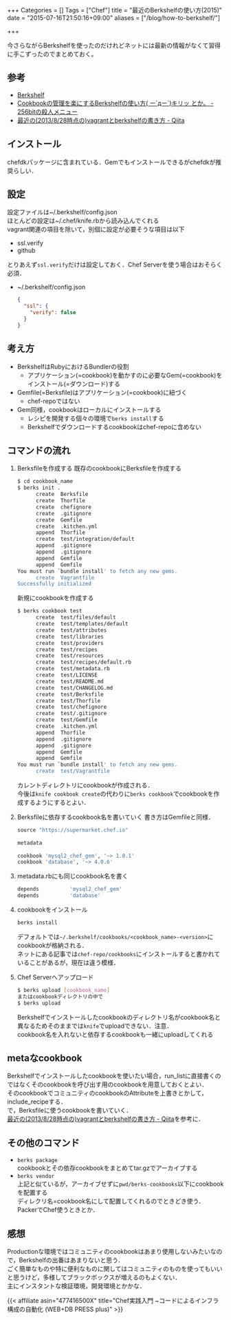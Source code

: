 +++
Categories = []
Tags = ["Chef"]
title = "最近のBerkshelfの使い方(2015)"
date = "2015-07-16T21:50:16+09:00"
aliases = ["/blog/how-to-berkshelf/"]

+++

今さらながらBerkshelfを使ったのだけれどネットには最新の情報がなくて習得に手こずったのでまとめておく。

<!--more-->

## 参考

* [Berkshelf](http://berkshelf.com/)
* [Cookbookの管理を楽にするBerkshelfの使い方( ー`дー´)キリッ とか。 - 256bitの殺人メニュー](http://d.hatena.ne.jp/akuwano/20140806/1407291260)
* [最近の(2013/8/28時点の)vagrantとberkshelfの書き方 - Qiita](http://qiita.com/joker1007/items/1b62e3a36b4f435c53a2)

## インストール

chefdkパッケージに含まれている．Gemでもインストールできるがchefdkが推奨らしい．

## 設定

設定ファイルは~/.berkshelf/config.json  
ほとんどの設定は~/.chef/knife.rbから読み込んでくれる  
vagrant関連の項目を除いて，別個に設定が必要そうな項目は以下

* ssl.verify
* github

とりあえず`ssl.verify`だけは設定しておく．Chef Serverを使う場合はおそらく必須．

* ~/.berkshelf/config.json

    ``` json
    {
      "ssl": {
        "verify": false
      }
    }
    ```

## 考え方

* BerkshelfはRubyにおけるBundlerの役割
    * アプリケーション(=cookbook)を動かすのに必要なGem(=cookbook)をインストール(=ダウンロード)する
* Gemfile(=Berksfile)はアプリケーション(=cookbook)に紐づく
    * chef-repoではない
* Gem同様，cookbookはローカルにインストールする
    * レシピを開発する個々の環境で`berks install`する
    * Berkshelfでダウンロードするcookbookはchef-repoに含めない

## コマンドの流れ

1. Berksfileを作成する
    既存のcookbookにBerksfileを作成する

    ``` bash
    $ cd cookbook_name
    $ berks init .
          create  Berksfile
          create  Thorfile
          create  chefignore
          create  .gitignore
          create  Gemfile
          create  .kitchen.yml
          append  Thorfile
          create  test/integration/default
          append  .gitignore
          append  .gitignore
          append  Gemfile
          append  Gemfile
    You must run `bundle install' to fetch any new gems.
          create  Vagrantfile
    Successfully initialized
    ```

    新規にcookbookを作成する

    ``` bash
    $ berks cookbook test
          create  test/files/default
          create  test/templates/default
          create  test/attributes
          create  test/libraries
          create  test/providers
          create  test/recipes
          create  test/resources
          create  test/recipes/default.rb
          create  test/metadata.rb
          create  test/LICENSE
          create  test/README.md
          create  test/CHANGELOG.md
          create  test/Berksfile
          create  test/Thorfile
          create  test/chefignore
          create  test/.gitignore
          create  test/Gemfile
          create  .kitchen.yml
          append  Thorfile
          append  .gitignore
          append  .gitignore
          append  Gemfile
          append  Gemfile
    You must run `bundle install' to fetch any new gems.
          create  test/Vagrantfile
    ```

    カレントディレクトリにcookbookが作成される．  
    今後は`knife cookbook create`の代わりに`berks cookbook`でcookbookを作成するようにするとよい．

1. Berksfileに依存するcookbook名を書いていく
    書き方はGemfileと同様．

    ``` ruby
    source "https://supermarket.chef.io"
     
    metadata
     
    cookbook 'mysql2_chef_gem', '~> 1.0.1'
    cookbook 'database', '~> 4.0.6'
    ```

1. metadata.rbにも同じcookbook名を書く

    ``` ruby
    depends          'mysql2_chef_gem'
    depends          'database'
    ```

1. cookbookをインストール

    ``` bash
    berks install
    ```

    デフォルトでは`~/.berkshelf/cookbooks/<cookbook_name>-<version>`にcookbookが格納される．  
    ネットにある記事では`chef-repo/cookbooks`にインストールすると書かれていることがあるが，現在は違う模様．

1. Chef Serverへアップロード

    ``` bash
    $ berks upload [cookbook_name]
    またはcookbookディレクトリの中で
    $ berks upload
    ```

    Berkshelfでインストールしたcookbookのディレクトリ名がcookbook名と異なるためそのままでは`knife`でuploadできない．注意．  
    cookbook名を入れないと依存するcookbookも一緒にuploadしてくれる

## metaなcookbook

Berkshelfでインストールしたcookbookを使いたい場合，run_listに直接書くのではなくそのcookbookを呼び出す用のcookbookを用意しておくとよい．  
そのcookbookでコミュニティのcookbookのAttributeを上書きとかして，include_recipeする．  
で，Berksfileに使うcookbookを書いていく．  
[最近の(2013/8/28時点の)vagrantとberkshelfの書き方 - Qiita](http://qiita.com/joker1007/items/1b62e3a36b4f435c53a2)を参考に．

## その他のコマンド

* `berks package`  
cookbookとその依存cookbookをまとめてtar.gzでアーカイブする
* `berks vendor`  
上記と似ているが，アーカイブせずに`pwd/berks-cookbooks`以下にcookbookを配置する  
ディレクリ名=cookbook名にして配置してくれるのでときどき使う．PackerでChef使うときとか．

## 感想

Productionな環境ではコミュニティのcookbookはあまり使用しないみたいなので，Berkshelfの出番はあまりないと思う．  
ごく簡単なものや特に便利なものに関してはコミュニティのものを使ってもいいと思うけど，多様してブラックボックスが増えるのもよくない．  
主にインスタントな検証環境，開発環境とかかな．

{{< affiliate asin="477416500X" title="Chef実践入門 ~コードによるインフラ構成の自動化 (WEB+DB PRESS plus)" >}}

